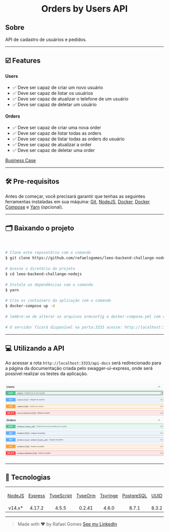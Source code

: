 <h1 align="center"><strong>Orders by Users API</strong></h1>

## **Sobre**
API de cadastro de usuários e pedidos.

---

## ☑️ **Features**

#### **Users**
* ✅ Deve ser capaz de criar um novo usuário
* ✅ Deve ser capaz de listar os usuários
* ✅ Deve ser capaz de atualizar o telefone de um usuário
* ✅ Deve ser capaz de deletar um usuário

#### **Orders**
* ✅ Deve ser capaz de criar uma nova order
* ✅ Deve ser capaz de listar todas as orders
* ✅ Deve ser capaz de listar todas as orders do usuário
* ✅ Deve ser capaz de atualizar a order
* ✅ Deve ser capaz de deletar uma order

[Business Case](./BusinessCase.MD)

---

## 🛠️ **Pre-requisitos**

Antes de começar, você precisará garantir que tenhas as seguintes ferramentas instaladas em sua máquina: [Git](https://git-scm.com), [NodeJS](https://nodejs.org/en/), [Docker](https://www.docker.com/), [Docker Compose](https://docs.docker.com/compose/install/) e [Yarn](https://yarnpkg.com/) (opcional).

---

## 🗂️ **Baixando o projeto**

<br>

```bash
# Clone este reposotório com o comando
$ git clone https://github.com/rafaelsgomes/leeo-backend-challange-nodejs.git

# Acesse o diretório do projeto
$ cd leeo-backend-challange-nodejs

# Instale as dependências com o comando
$ yarn

# Crie os containers da aplicação com o comando
$ docker-compose up -d

# lembre-se de alterar os arquivos ormconfig e docker-compose.yml com os dados de acesso

# O servidor ficará disponível na porta:3333 acesse: http://localhost:3333
```

---

## 💻 **Utilizando a API**

Ao acessar a rota `http://localhost:3333/api-docs` será redirecionado para a página da documentação criada pelo swagger-ui-express, onde será possível realizar os testes da aplicação.

<h3 align="center" >
    <img src='./API_routes.png'>
</h3>

---

## 🚀 **Tecnologias**

<table>
    <tr>
        <td align="center"><a  href="https://nodejs.org/en/">NodeJS</a></td>
        <td align="center"><a href="https://expressjs.com/pt-br/starter/installing.html">Express</a></td>
        <td align="center"><a href="https://www.typescriptlang.org/">TypeScript</a></td>
        <td align="center"><a href="https://typeorm.io/#/">TypeOrm</a></td>
        <td align="center"><a href="https://github.com/microsoft/tsyringe">Tsyringe</a></td>
        <td align="center"><a href="https://www.postgresql.org/">PostgreSQL</a></td>
        <td align="center"><a href="https://www.npmjs.com/package/uuid">UUID</a></td>
        <td align="center"><a href="https://www.npmjs.com/package/swagger-ui-express">Swagger-UI-Express</a></td>
    </tr>
    <tr>
        <td align="center">v14.x*</td>
        <td align="center">4.17.2</td>
        <td align="center">4.5.5</td>
        <td align="center">0.2.41</td>
        <td align="center">4.6.0</td>
        <td align="center">8.7.1</td>
        <td align="center">8.3.2</td>
        <td align="center">4.3.0</td>
    </tr>
</table>

---
> <p>Made with ❤️ by Rafael Gomes <a href="https://www.linkedin.com/in/rafaelsgomes/">See my LinkedIn</a></p>